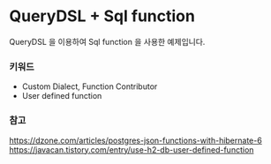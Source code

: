 # QueryDSL + Sql function
QueryDSL 을 이용하여 Sql function 을 사용한 예제입니다.


### 키워드
- Custom Dialect, Function Contributor
- User defined function

### 참고
https://dzone.com/articles/postgres-json-functions-with-hibernate-6
https://javacan.tistory.com/entry/use-h2-db-user-defined-function
